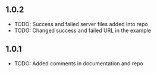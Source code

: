 ## 1.0.2

* TODO: Success and failed server files added into repo
* TODO: Changed success and failed URL in the example

## 1.0.1

* TODO: Added comments in documentation and repo
